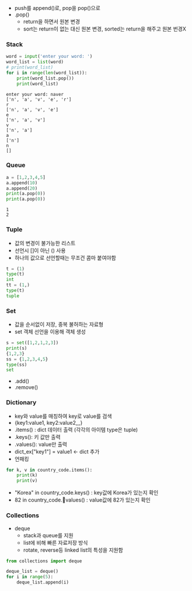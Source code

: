 - push를 append()로, pop을 pop()으로
- .pop()
	- return을 하면서 원본 변경
	- sort는 return이 없는 대신 원본 변경, sorted는 return을 해주고 원본 번경X

### Stack

```python
word = input('enter your word: ')
word_list = list(word)
# print(word_list)
for i in range(len(word_list)):
	print(word_list.pop())
	print(word_list)
```

```text
enter your word: naver
['n', 'a', 'v', 'e', 'r']
r
['n', 'a', 'v', 'e']
e
['n', 'a', 'v']
v
['n', 'a']
a
['n']
n
[]
```
### Queue

```python
a = [1,2,3,4,5]
a.append(10)
a.append(20)
print(a.pop(0))
print(a.pop(0))
```

```
1
2
```


### Tuple
- 값의 변경이 불가능한 리스트
- 선언시 []이 아닌 () 사용
- 하나의 값으로 선언할때는 무조건 콤마 붙여야함
```python
t = (1)
type(t)
int
tt = (1,)
type(t)
tuple
```

### Set
- 값을 순서없이 저장, 중복 불허하는 자료형
- set 객체 선언을 이용해 객체 생성
```python
s = set([1,2,1,2,3])
print(s)
{1,2,3}
ss = {1,2,3,4,5}
type(ss)
set
```

- .add()
- .remove()

### Dictionary
- key와 value를 매칭하여 key로 value를 검색
- {key1:value1, key2:value2,,,}
- .items() : dict 데이터 출력 (각각의 아이템 type은 tuple)
- .keys(): 키 값만 출력
- .values(): value만 출력
- dict_ex["key1"] = value1 <- dict 추가
- 언패킹
```python
for k, v in country_code.items():
	print(k)
	print(v)
```
- "Korea" in country_code.keys() : key값에 Korea가 있는지 확인
- 82 in country_code.values() : value값에 82가 있는지 확인

### Collections
- deque
	- stack과 queue를 지원
	- list에 비해 빠른 자료저장 방식
	- rotate, reverse등 linked list의 특성을 지원함
```python
from collections import deque

deque_list = deque()
for i in range(5):
	deque_list.append(i)
```
